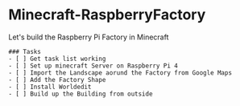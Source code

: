 # Minecraft-RaspberryFactory
Let's build the Raspberry Pi Factory in Minecraft

```[tasklist]
### Tasks
- [ ] Get task list working
- [ ] Set up minecraft Server on Raspberry Pi 4
- [ ] Import the Landscape aorund the Factory from Google Maps
- [ ] Add the Factory Shape
- [ ] Install Worldedit
- [ ] Build up the Building from outside
```
